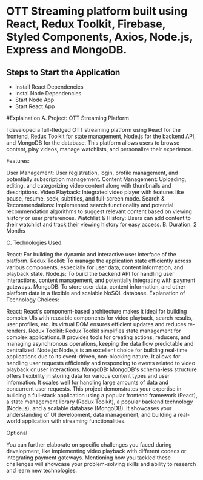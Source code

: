 # OTT Streaming platform built using React, Redux Toolkit, Firebase, Styled Components, Axios, Node.js, Express and MongoDB.

## Steps to Start the Application

+ Install React Dependencies
+ Instal Node Dependencies
+ Start Node App
+ Start React App

#Explaination
A. Project: OTT Streaming Platform

I developed a full-fledged OTT streaming platform using React for the frontend, Redux Toolkit for state management, Node.js for the backend API, and MongoDB for the database. This platform allows users to browse content, play videos, manage watchlists, and personalize their experience.

Features:

User Management: User registration, login, profile management, and potentially subscription management.
Content Management: Uploading, editing, and categorizing video content along with thumbnails and descriptions.
Video Playback: Integrated video player with features like pause, resume, seek, subtitles, and full-screen mode.
Search & Recommendations: Implemented search functionality and potential recommendation algorithms to suggest relevant content based on viewing history or user preferences.
Watchlist & History: Users can add content to their watchlist and track their viewing history for easy access.
B. Duration: 2 Months

C. Technologies Used:

React: For building the dynamic and interactive user interface of the platform.
Redux Toolkit: To manage the application state efficiently across various components, especially for user data, content information, and playback state.
Node.js: To build the backend API for handling user interactions, content management, and potentially integrating with payment gateways.
MongoDB: To store user data, content information, and other platform data in a flexible and scalable NoSQL database.
Explanation of Technology Choices:

React: React's component-based architecture makes it ideal for building complex UIs with reusable components for video playback, search results, user profiles, etc. Its virtual DOM ensures efficient updates and reduces re-renders.
Redux Toolkit: Redux Toolkit simplifies state management for complex applications. It provides tools for creating actions, reducers, and managing asynchronous operations, keeping the data flow predictable and centralized.
Node.js: Node.js is an excellent choice for building real-time applications due to its event-driven, non-blocking nature. It allows for handling user requests efficiently and responding to events related to video playback or user interactions.
MongoDB: MongoDB's schema-less structure offers flexibility in storing data for various content types and user information. It scales well for handling large amounts of data and concurrent user requests.
This project demonstrates your expertise in building a full-stack application using a popular frontend framework (React), a state management library (Redux Toolkit), a popular backend technology (Node.js), and a scalable database (MongoDB). It showcases your understanding of UI development, data management, and building a real-world application with streaming functionalities.

Optional

You can further elaborate on specific challenges you faced during development, like implementing video playback with different codecs or integrating payment gateways.  Mentioning how you tackled these challenges will showcase your problem-solving skills and ability to research and learn new technologies.

